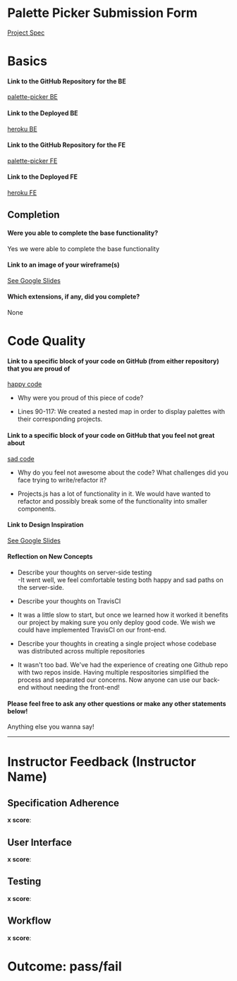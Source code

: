 # Palette Picker Submission Form

 [Project Spec](http://frontend.turing.io/projects/palette-picker.html)

 # Basics

 #### Link to the GitHub Repository for the BE
[palette-picker BE](https://github.com/jessicalyn/API-Palette-Picker)

 #### Link to the Deployed BE
[heroku BE](https://palette-picker-mfjk.herokuapp.com/)

 #### Link to the GitHub Repository for the FE
[palette-picker FE](https://github.com/kimmichurri/FE-Palette-Picker)

 #### Link to the Deployed FE
[heroku FE](https://pick-your-palette.herokuapp.com/)

 ## Completion

 #### Were you able to complete the base functionality?

 Yes we were able to complete the base functionality

 #### Link to an image of your wireframe(s)
[See Google Slides](https://docs.google.com/presentation/d/1eGgWbsKEff77uNzsLfWFAFyI7wQI-pG2AIdWy5Q_jmw/edit)

 #### Which extensions, if any, did you complete?
 
None

 # Code Quality

 #### Link to a specific block of your code on GitHub (from either repository) that you are proud of
[happy code](https://github.com/kimmichurri/FE-Palette-Picker/blob/master/src/containers/Projects/Projects.js)

 * Why were you proud of this piece of code?  
- Lines 90-117: We created a nested map in order to display palettes with their corresponding projects.

 #### Link to a specific block of your code on GitHub that you feel not great about
[sad code](https://github.com/kimmichurri/FE-Palette-Picker/blob/master/src/containers/Projects/Projects.js)

 * Why do you feel not awesome about the code? What challenges did you face trying to write/refactor it?
- Projects.js has a lot of functionality in it. We would have wanted to refactor and possibly break some of the functionality into smaller components.

 #### Link to Design Inspiration

[See Google Slides](https://docs.google.com/presentation/d/1eGgWbsKEff77uNzsLfWFAFyI7wQI-pG2AIdWy5Q_jmw/edit)


 #### Reflection on New Concepts

 * Describe your thoughts on server-side testing  
-It went well, we feel comfortable testing both happy and sad paths on the server-side.

* Describe your thoughts on TravisCI  
- It was a little slow to start, but once we learned how it worked it benefits our project by making sure you only deploy good code. We wish we could have implemented TravisCI on our front-end.

* Describe your thoughts in creating a single project whose codebase was distributed across multiple repositories
- It wasn't too bad. We've had the experience of creating one Github repo with two repos inside. Having multiple respositories simplified the process and separated our concerns. Now anyone can use our back-end without needing the front-end!

#### Please feel free to ask any other questions or make any other statements below!

 Anything else you wanna say!

 -----


 # Instructor Feedback (Instructor Name)

 ## Specification Adherence

 **x score**: 

 ## User Interface

 **x score**: 

 ## Testing

 **x score**: 

 ## Workflow

 **x score**: 

 # Outcome: pass/fail
